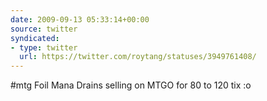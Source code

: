 ```yaml
---
date: 2009-09-13 05:33:14+00:00
source: twitter
syndicated:
- type: twitter
  url: https://twitter.com/roytang/statuses/3949761408/
---
```


#mtg Foil Mana Drains selling on MTGO for 80 to 120 tix :o